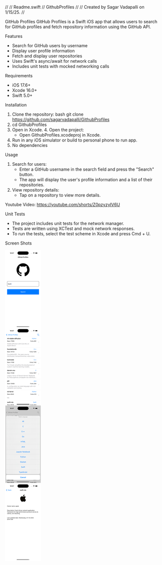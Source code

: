 //
//  Readme.swift
//  GithubProfiles
//
//  Created by Sagar Vadapalli on 1/15/25.
//

GitHub Profiles
GitHub Profiles is a Swift iOS app that allows users to search for GitHub profiles and fetch repository information using the GitHub API.

Features
* Search for GitHub users by username
* Display user profile information
* Fetch and display user repositories
* Uses Swift's async/await for network calls
* Includes unit tests with mocked networking calls

Requirements
* iOS 17.6+
* Xcode 16.0+
* Swift 5.0+

Installation
1. Clone the repository: bash git clone https://github.com/sagarvadapalli/GithubProfiles
2. cd GithubProfiles
3. Open in Xcode. 4. Open the project:
    * Open GithubProfiles.xcodeproj in Xcode.
5. Run in any iOS simulator or build to personal phone to run app.
6. No dependencies


Usage
1. Search for users:
    * Enter a GitHub username in the search field and press the "Search" button.
    * The app will display the user's profile information and a list of their repositories.
2. View repository details:
    * Tap on a repository to view more details.

Youtube Video:
https://youtube.com/shorts/Z0pzyzyIV6U

Unit Tests
* The project includes unit tests for the network manager.
* Tests are written using XCTest and mock network responses.
* To run the tests, select the test scheme in Xcode and press Cmd + U.

Screen Shots

![image alt](https://github.com/sagarvadapalli/GithubProfiles/blob/a454c9f3b5a12cce20e40d88d02e9fb6f619ef31/Screenshots.jpg)
